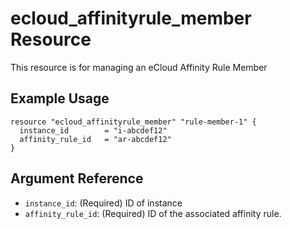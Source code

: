 # ecloud_affinityrule_member Resource

This resource is for managing an eCloud Affinity Rule Member

## Example Usage

```hcl
resource "ecloud_affinityrule_member" "rule-member-1" {
  instance_id        = "i-abcdef12"
  affinity_rule_id   = "ar-abcdef12"
}
```

## Argument Reference

- `instance_id`: (Required) ID of instance
- `affinity_rule_id`: (Required) ID of the associated affinity rule.
